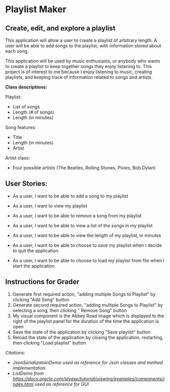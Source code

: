 # Playlist Maker

## Create, edit, and explore a playlist

This application will allow a user to create a playlist of arbitrary length. A user will be able to add songs to the 
playlist, with information stored about each song.

This application will be used by music enthusiasts, or anybody who wants to create a playlist to keep together songs 
they enjoy listening to. This project is of interest to me because I enjoy listening to music, creating playlists, and 
keeping track of information related to songs and artists.

**Class descriptions:**

Playlist:
- List of songs
- Length (# of songs)
- Length (in minutes)

Song features:
- Title
- Length (in minutes)
- Artist

Artist class:
- Four possible artists (The Beatles, Rolling Stones, Pixies, Bob Dylan)


## User Stories:

- As a user, I want to be able to add a song to my playlist
- As a user, I want to view my playlist
- As a user, I want to be able to remove a song from my playlist
- As a user, I want to be able to view a list of the songs in my playlist
- As a user, I want to be able to view the length of my playlist, in minutes

- As a user, I want to be able to choose to save my playlist when I decide to quit the application
- As a user, I want to be able to choose to load my playlist from file when I start the application

## Instructions for Grader
1. Generate first required action, "adding multiple Songs to Playlist" by clicking "Add Song" button
2. Generate second required action, "adding multiple Songs to Playlist" by selecting a song, then clicking "
Remove Song" button
3. My visual component is the Abbey Road image which is displayed to the right of the playlist panel for the duration
of the time the application is open
4. Save the state of the application by clicking "Save playlist" button
5. Reload the state of the application by closing the application, restarting, then clicking "Load playlist" button

*Citations:*

- *JsonSerializationDemo used as reference for Json classes and method implementation.*
- *ListDemo from
https://docs.oracle.com/javase/tutorial/uiswing/examples/components/index.html
used as reference for GUI*

